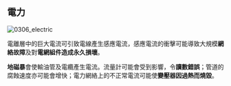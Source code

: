## 電力

![0306_electric](./static/0306_electric.png)

電離層中的巨大電流可引致電線產生感應電流，感應電流的衝擊可能導致大規模**網絡故障**及對**電網組件造成永久損壞**。

**地磁暴**會使輸油管及電纜產生電流。流量計可能會受到影響，令**讀數錯誤**；管道的腐蝕速度亦可能會增快；電力網絡上的不正常電流可能使**變壓器因過熱而燒毀**。